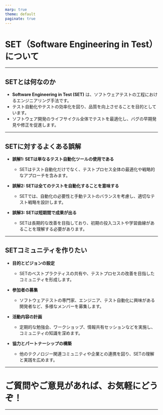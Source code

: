 ```yaml
---
marp: true
theme: default
paginate: true
---
```


# SET（Software Engineering in Test）について

---

## SETとは何なのか

- **Software Engineering in Test (SET)** は、ソフトウェアテストの工程におけるエンジニアリング手法です。
- テスト自動化やテストの効率化を図り、品質を向上させることを目的としています。
- ソフトウェア開発のライフサイクル全体でテストを最適化し、バグの早期発見や修正を促進します。

---

## SETに対するよくある誤解

- **誤解1: SETは単なるテスト自動化ツールの使用である**
  - SETはテスト自動化だけでなく、テストプロセス全体の最適化や戦略的なアプローチを含みます。

- **誤解2: SETは全てのテストを自動化することを意味する**
  - SETでは、自動化の必要性と手動テストのバランスを考慮し、適切なテスト戦略を設計します。

- **誤解3: SETは短期間で成果が出る**
  - SETは長期的な改善を目指しており、初期の投入コストや学習曲線があることを理解する必要があります。

---

## SETコミュニティを作りたい

- **目的とビジョンの設定**
  - SETのベストプラクティスの共有や、テストプロセスの改善を目指したコミュニティを形成します。

- **参加者の募集**
  - ソフトウェアテストの専門家、エンジニア、テスト自動化に興味がある開発者など、多様なメンバーを募集します。

- **活動内容の計画**
  - 定期的な勉強会、ワークショップ、情報共有セッションなどを実施し、コミュニティの知識を深めます。

- **協力とパートナーシップの構築**
  - 他のテクノロジー関連コミュニティや企業との連携を図り、SETの理解と実践を広めます。

---

# ご質問やご意見があれば、お気軽にどうぞ！

---
